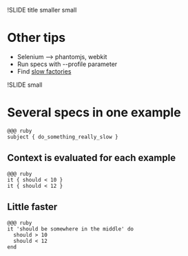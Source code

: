 !SLIDE title smaller small

# Other tips

* Selenium --> phantomjs, webkit
* Run specs with --profile parameter
* Find [slow factories](https://gist.github.com/3857273)

!SLIDE small

# Several specs in one example

	@@@ ruby
	subject { do_something_really_slow }

## Context is evaluated for each example

	@@@ ruby
	it { should < 10 }
	it { should < 12 }

## Little faster

	@@@ ruby
	it 'should be somewhere in the middle' do
	  should > 10
	  should < 12
	end
